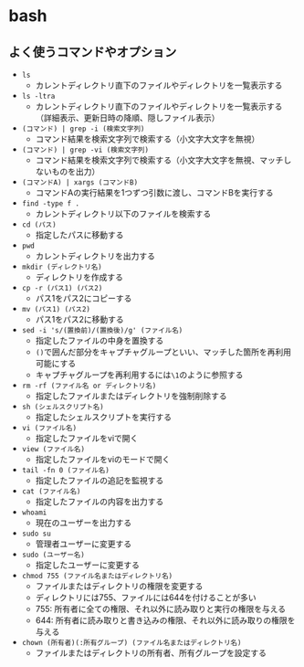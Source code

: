 # bash
## よく使うコマンドやオプション
* `ls`
    * カレントディレクトリ直下のファイルやディレクトリを一覧表示する
* `ls -ltra`
    * カレントディレクトリ直下のファイルやディレクトリを一覧表示する（詳細表示、更新日時の降順、隠しファイル表示）
* `(コマンド) | grep -i (検索文字列)`
    * コマンド結果を検索文字列で検索する（小文字大文字を無視）
* `(コマンド) | grep -vi (検索文字列)`
    * コマンド結果を検索文字列で検索する（小文字大文字を無視、マッチしないものを出力）
* `(コマンドA) | xargs (コマンドB)`
    * コマンドAの実行結果を1つずつ引数に渡し、コマンドBを実行する
* `find -type f .`
    * カレントディレクトリ以下のファイルを検索する
* `cd (パス)`
    * 指定したパスに移動する
* `pwd`
    * カレントディレクトリを出力する
* `mkdir (ディレクトリ名)`
    * ディレクトリを作成する
* `cp -r (パス1) (パス2)`
    * パス1をパス2にコピーする
* `mv (パス1) (パス2)`
    * パス1をパス2に移動する
* `sed -i 's/(置換前)/(置換後)/g' (ファイル名)`
    * 指定したファイルの中身を置換する
    * `()`で囲んだ部分をキャプチャグループといい、マッチした箇所を再利用可能にする
    * キャプチャグループを再利用するには`\1`のように参照する
* `rm -rf (ファイル名 or ディレクトリ名)`
    * 指定したファイルまたはディレクトリを強制削除する
* `sh (シェルスクリプト名)`
    * 指定したシェルスクリプトを実行する
* `vi (ファイル名)`
    * 指定したファイルをviで開く
* `view (ファイル名)`
    * 指定したファイルをviのモードで開く
* `tail -fn 0 (ファイル名)`
    * 指定したファイルの追記を監視する
* `cat (ファイル名)`
    * 指定したファイルの内容を出力する
* `whoami`
    * 現在のユーザーを出力する
* `sudo su`
    * 管理者ユーザーに変更する
* `sudo (ユーザー名)`
    * 指定したユーザーに変更する
* `chmod 755 (ファイル名またはディレクトリ名)`
    * ファイルまたはディレクトリの権限を変更する
    * ディレクトリには755、ファイルには644を付けることが多い
    * 755: 所有者に全ての権限、それ以外に読み取りと実行の権限を与える
    * 644: 所有者に読み取りと書き込みの権限、それ以外に読み取りの権限を与える
* `chown (所有者)(:所有グループ) (ファイル名またはディレクトリ名)`
    * ファイルまたはディレクトリの所有者、所有グループを設定する
